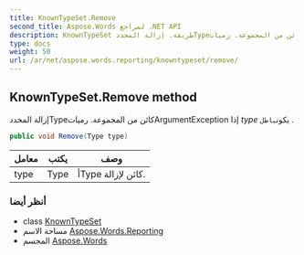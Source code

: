 ```yaml
---
title: KnownTypeSet.Remove
second_title: Aspose.Words لمراجع .NET API
description: KnownTypeSet طريقة. إزالة المحددTypeكائن من المجموعة. رمياتArgumentException إذا type يكونباطل .
type: docs
weight: 50
url: /ar/net/aspose.words.reporting/knowntypeset/remove/
---
```

## KnownTypeSet.Remove method

إزالة المحددTypeكائن من المجموعة. رمياتArgumentException إذا *type* يكون`باطل` .

```csharp
public void Remove(Type type)
```

| معامل | يكتب | وصف |
| --- | --- | --- |
| type | Type | أType كائن لإزالة. |

### أنظر أيضا

* class [KnownTypeSet](../)
* مساحة الاسم [Aspose.Words.Reporting](../../knowntypeset/)
* المجسم [Aspose.Words](../../../)


